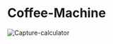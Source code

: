 # Coffee-Machine

![Capture-calculator](https://user-images.githubusercontent.com/79335824/108633406-608fd780-7474-11eb-945b-911545680086.JPG)
